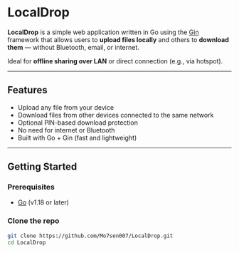 # LocalDrop

**LocalDrop** is a simple web application written in Go using the [Gin](https://github.com/gin-gonic/gin) framework that allows users to **upload files locally** and others to **download them** — without Bluetooth, email, or internet.

Ideal for **offline sharing over LAN** or direct connection (e.g., via hotspot).

---

##  Features

-  Upload any file from your device
-  Download files from other devices connected to the same network
-  Optional PIN-based download protection
-  No need for internet or Bluetooth
-  Built with Go + Gin (fast and lightweight)

---

##  Getting Started

### Prerequisites

- [Go](https://golang.org/doc/install) (v1.18 or later)

### Clone the repo

```bash
git clone https://github.com/Mo7sen007/LocalDrop.git
cd LocalDrop
